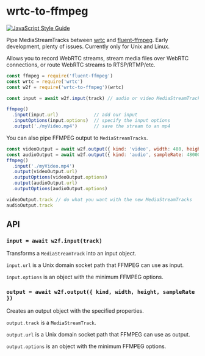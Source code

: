 # wrtc-to-ffmpeg

[![JavaScript Style Guide](https://img.shields.io/badge/code_style-standard-brightgreen.svg)](https://standardjs.com)

Pipe MediaStreamTracks between [wrtc](https://github.com/node-webrtc/node-webrtc) and [fluent-ffmpeg](https://github.com/fluent-ffmpeg/node-fluent-ffmpeg). Early development, plenty of issues. Currently only for Unix and Linux.

Allows you to record WebRTC streams, stream media files over WebRTC connections, or route WebRTC streams to RTSP/RTMP/etc. 

```javascript
const ffmpeg = require('fluent-ffmpeg')
const wrtc = require('wrtc')
const w2f = require('wrtc-to-ffmpeg')(wrtc)

const input = await w2f.input(track) // audio or video MediaStreamTrack

ffmpeg()
  .input(input.url)             // add our input
  .inputOptions(input.options)  // specify the input options
  .output('./myVideo.mp4')      // save the stream to an mp4
```

You can also pipe FFMPEG output to `MediaStreamTracks`.

```javascript
const videoOutput = await w2f.output({ kind: 'video', width: 480, height: 360 })
const audioOutput = await w2f.output({ kind: 'audio', sampleRate: 48000 })
ffmpeg()
  .input('./myVideo.mp4')  
  .output(videoOutput.url)  					
  .outputOptions(videoOutput.options) 
  .output(audioOutput.url)  					
  .outputOptions(audioOutput.options) 

videoOutput.track // do what you want with the new MediaStreamTracks
audioOutput.track
```

## API
### `input = await w2f.input(track)`

Transforms a `MediaStreamTrack` into an input object.

`input.url` is a Unix domain socket path that FFMPEG can use as input.

`input.options` is an object with the minimum FFMPEG options.

### `output = await w2f.output({ kind, width, height, sampleRate })`

Creates an output object with the specified properties.

`output.track` is a `MediaStreamTrack`.

`output.url` is a Unix domain socket path that FFMPEG can use as output.
 
`output.options` is an object with the minimum FFMPEG options.


